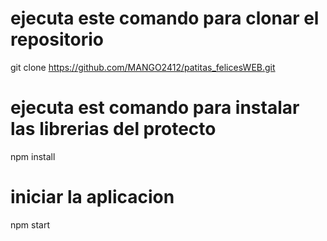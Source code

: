 
# ejecuta este comando  para clonar el repositorio

 git clone https://github.com/MANGO2412/patitas_felicesWEB.git

# ejecuta est comando para instalar las librerias del protecto
 npm install


# iniciar la aplicacion
 npm start
